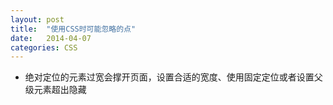 ```yaml
---
layout: post
title:  "使用CSS时可能忽略的点"
date:   2014-04-07
categories: CSS
---
```


* 绝对定位的元素过宽会撑开页面，设置合适的宽度、使用固定定位或者设置父级元素超出隐藏